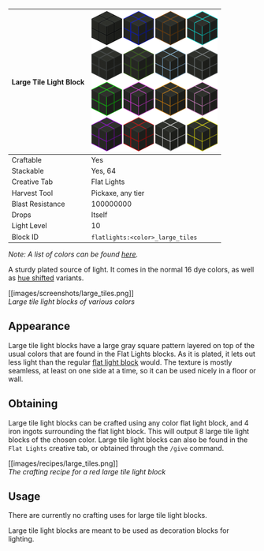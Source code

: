 | Large Tile Light Block | <img src="images/misc/large_tiles_vanilla.png" width="256" alt=""/> |
|------------------------|---------------------------------------------------------------------|
| Craftable              | Yes                                                                 |
| Stackable              | Yes, 64                                                             |
| Creative Tab           | Flat Lights                                                         |
| Harvest Tool           | Pickaxe, any tier                                                   |
| Blast Resistance       | 100000000                                                           |
| Drops                  | Itself                                                              |
| Light Level            | 10                                                                  |
| Block ID               | `flatlights:<color>_large_tiles`                                    |

_Note: A list of colors can be found [here](Colors)._

A sturdy plated source of light. It comes in the normal 16 dye colors, as well as [hue shifted](Hue-Shifted-Blocks) variants.

[[images/screenshots/large_tiles.png]]    
_Large tile light blocks of various colors_

## Appearance
Large tile light blocks have a large gray square pattern layered on top of the usual colors that are found in the Flat Lights blocks. As it is plated, it lets out less light than the regular [flat light block](Flat-Light-Block) would. The texture is mostly seamless, at least on one side at a time, so it can be used nicely in a floor or wall. 

## Obtaining
Large tile light blocks can be crafted using any color flat light block, and 4 iron ingots surrounding the flat light block. This will output 8 large tile light blocks of the chosen color. Large tile light blocks can also be found in the `Flat Lights` creative tab, or obtained through the `/give` command.

[[images/recipes/large_tiles.png]]  
*The crafting recipe for a red large tile light block*

## Usage
There are currently no crafting uses for large tile light blocks.

Large tile light blocks are meant to be used as decoration blocks for lighting.